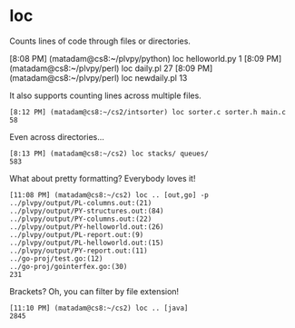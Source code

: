 loc
===

Counts lines of code through files or directories.

[8:08 PM] (matadam@cs8:~/plvpy/python) loc helloworld.py 
1
[8:09 PM] (matadam@cs8:~/plvpy/perl) loc daily.pl 
27
[8:09 PM] (matadam@cs8:~/plvpy/perl) loc newdaily.pl 
13

It also supports counting lines across multiple files.
```
[8:12 PM] (matadam@cs8:~/cs2/intsorter) loc sorter.c sorter.h main.c
58
```

Even across directories...
```
[8:13 PM] (matadam@cs8:~/cs2) loc stacks/ queues/
583
```

What about pretty formatting? Everybody loves it!
```
[11:08 PM] (matadam@cs8:~/cs2) loc .. [out,go] -p
../plvpy/output/PL-columns.out:(21)
../plvpy/output/PY-structures.out:(84)
../plvpy/output/PY-columns.out:(22)
../plvpy/output/PY-helloworld.out:(26)
../plvpy/output/PL-report.out:(9)
../plvpy/output/PL-helloworld.out:(15)
../plvpy/output/PY-report.out:(11)
../go-proj/test.go:(12)
../go-proj/gointerfex.go:(30)
231
```

Brackets? Oh, you can filter by file extension!
```
[11:10 PM] (matadam@cs8:~/cs2) loc .. [java]
2845
```
